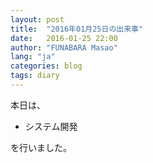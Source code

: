 ```yaml
---
layout: post
title:  "2016年01月25日の出来事"
date:   2016-01-25 22:00
author: "FUNABARA Masao"
lang: "ja"
categories: blog
tags: diary
---
```


本日は、

* システム開発

を行いました。
